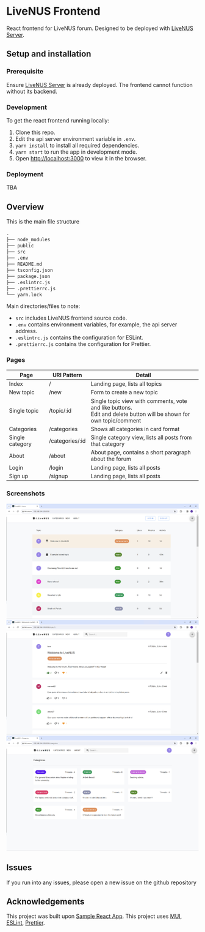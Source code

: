 # LiveNUS Frontend

React frontend for LiveNUS forum. Designed to be deployed with [LiveNUS Server](https://github.com/Jovin-Ang/LiveNUS-Server).

## Setup and installation

### Prerequisite

Ensure [LiveNUS Server](https://github.com/Jovin-Ang/LiveNUS-Server) is already deployed.
The frontend cannot function without its backend.

### Development

To get the react frontend running locally:

1. Clone this repo.
2. Edit the api server environment variable in `.env`.
3. `yarn install` to install all required dependencies.
4. `yarn start` to run the app in development mode.
5. Open [http://localhost:3000](http://localhost:3000) to view it in the browser.

### Deployment
TBA

## Overview

This is the main file structure

```
.
├── node_modules
├── public
├── src
├── .env
├── README.md
├── tsconfig.json
├── package.json
├── .eslintrc.js
├── .prettierrc.js
└── yarn.lock
```

Main directories/files to note:

-   `src` includes LiveNUS frontend source code.
-   `.env` contains environment variables, for example, the api server address.
-   `.eslintrc.js` contains the configuration for ESLint.
-   `.prettierrc.js` contains the configuration for Prettier.

### Pages

| Page            | URI Pattern     | Detail                                                                                                                 |
|-----------------|-----------------|------------------------------------------------------------------------------------------------------------------------|
| Index           | /               | Landing page, lists all topics                                                                                         |
| New topic       | /new            | Form to create a new topic                                                                                             |
| Single topic    | /topic/:id      | Single topic view with comments, vote and like buttons.<br/>Edit and delete button will be shown for own topic/comment |
| Categories      | /categories     | Shows all categories in card format                                                                                    |
| Single category | /categories/:id | Single category view, lists all posts from that category                                                               |
| About           | /about          | About page, contains a short paragraph about the forum                                                                 |
| Login           | /login          | Landing page, lists all posts                                                                                          |
| Sign up         | /signup         | Landing page, lists all posts                                                                                          |

### Screenshots

![Landing Page](public/images/landing_guest.png)
![Topic Page](public/images/topic.png)
![Categories Page](public/images/categories.png)

## Issues

If you run into any issues, please open a new issue on the github repository

## Acknowledgements

This project was built upon [Sample React App](https://github.com/CVWO/sample-react-app).
This project uses [MUI](https://mui.com/),
[ESLint](https://eslint.org/), [Prettier](https://prettier.io/).
